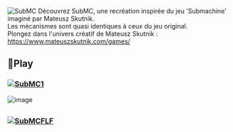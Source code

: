 ![SubMC](https://github.com/HyenaWave/SubMC/assets/71622536/1febc80d-a5cb-4079-b6ce-a2c9bf50c6ea)
Découvrez SubMC, une recréation inspirée du jeu 'Submachine' imaginé par Mateusz Skutnik.  
Les mécanismes sont quasi identiques à ceux du jeu original.  
Plongez dans l'univers créatif de Mateusz Skutnik : https://www.mateuszskutnik.com/games/  



## 💾Play
### [![SubMC1](https://i.imgur.com/OazURTO.png)](https://github.com/HyenaWave/SubMC/releases/tag/V1.0.0)
![image](https://github.com/HyenaWave/SubMC/assets/71622536/11bad1bf-7adc-48a1-be04-f20b176c4d0d)
##
### [![SubMCFLF](https://i.imgur.com/OazURTO.png)](https://github.com/HyenaWave/SubMC/releases/tag/V1.0.0)
